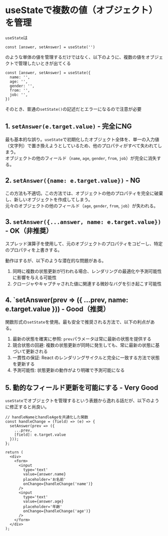 # useStateで複数の値（オブジェクト）を管理

`useState`は

```tsx
const [answer, setAnswer] = useState('')
```

のような単体の値を管理するだけではなく、以下のように、複数の値をオブジェクトで管理したいときが出てくる

```tsx
const [answer, setAnswer] = useState({
  name: '',
  age: '',
  gender: '',
  from: '',
  job: '',
})
```

そのとき、普通の`setState()`の記述だとエラーになるので注意が必要

## 1. `setAnswer(e.target.value)` - 完全にNG

最も基本的な誤り。`useState`で初期化したオブジェクト全体を、単一の入力値（文字列）で置き換えようとしているため、他のプロパティがすべて失われてしまう。  
オブジェクトの他のフィールド（`name`, `age`, `gender`, `from`, `job`）が完全に消失する。

## 2. `setAnswer({name: e.target.value})` - NG

この方法も不適切。この方法では、オブジェクトの他のプロパティを完全に破棄し、新しいオブジェクトを作成してしまう。  
元々のオブジェクトの他のフィールド（`age`, `gender`, `from`, `job`）が失われる。

## 3. `setAnswer({...answer, name: e.target.value})` - OK（非推奨）

スプレッド演算子を使用して、元のオブジェクトのプロパティをコピーし、特定のプロパティを上書きする。

動作はするが、以下のような潜在的な問題がある。

1. 同時に複数の状態更新が行われる場合、レンダリングの最適化や予測可能性に影響を与える可能性
2. クロージャやキャプチャされた値に関連する微妙なバグを引き起こす可能性

## 4. `setAnswer(prev => ({ ...prev, name: e.target.value })) - Good（推奨）

関数形式の`setState`を使用。最も安全で推奨される方法で、以下の利点がある。

1. 最新の状態を確実に参照: `prev`パラメータは常に最新の状態を提供する
2. 競合状態の回避: 複数の状態更新が同時に発生しても、常に最新の状態に基づいて更新される
3. 一貫性の保証: React のレンダリングサイクルと完全に一致する方法で状態を更新する
4. 予測可能性: 状態更新の動作がより明確で予測可能になる

## 5. 動的なフィールド更新を可能にする - Very Good

`useState`でオブジェクトを管理するという表題から逸れる話だが、以下のように修正すると尚良い。

```tsx
// handleNameとhandleAgeを共通化した関数
const handleChange = (field) => (e) => {
  setAnswer(prev => ({
    ...prev,
    [field]: e.target.value
  }));
};

return (
  <div>
    <form>
      <input
        type='text'
        value={answer.name}
        placeholder='お名前'
        onChange={handleChange('name')}
      />
      <input
        type='text'
        value={answer.age}
        placeholder='年齢'
        onChange={handleChange('age')}
      />
    </form>
  </div>
);
```
